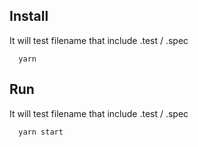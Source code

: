 ## Install
It will test filename that include .test / .spec
```
  yarn
```

## Run
It will test filename that include .test / .spec
```
  yarn start
```
